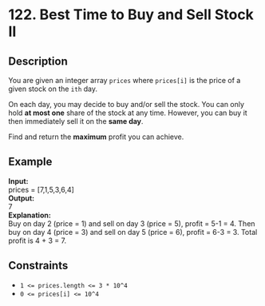 # 122. Best Time to Buy and Sell Stock II

## Description

You are given an integer array `prices` where `prices[i]` is the price of a given stock on the `ith` day.

On each day, you may decide to buy and/or sell the stock. You can only hold **at most one** share of the stock at any time. However, you can buy it then immediately sell it on the **same day**.

Find and return the **maximum** profit you can achieve.

## Example

**Input:**
<br>
prices = [7,1,5,3,6,4]
<br>
**Output:**
<br>
7
<br>
**Explanation:**
<br>
Buy on day 2 (price = 1) and sell on day 3 (price = 5), profit = 5-1 = 4.
Then buy on day 4 (price = 3) and sell on day 5 (price = 6), profit = 6-3 = 3.
Total profit is 4 + 3 = 7.

## Constraints

- `1 <= prices.length <= 3 * 10^4`
- `0 <= prices[i] <= 10^4`
